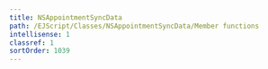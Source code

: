 ```yaml
---
title: NSAppointmentSyncData
path: /EJScript/Classes/NSAppointmentSyncData/Member functions
intellisense: 1
classref: 1
sortOrder: 1039
---
```






